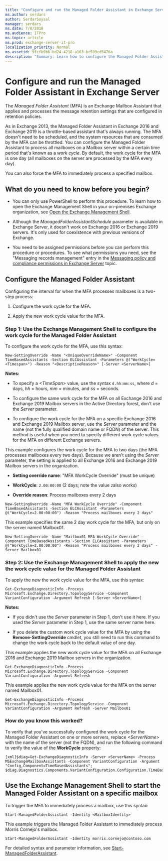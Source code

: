 ```yaml
---
title: "Configure and run the Managed Folder Assistant in Exchange Server"
ms.author: serdars
author: SerdarSoysal
manager: serdars
ms.date: 7/8/2018
ms.audience: ITPro
ms.topic: article
ms.prod: exchange-server-it-pro
localization_priority: Normal
ms.assetid: 9fcfb9b6-bd24-4218-a163-bc599cd5476a
description: "Summary: Learn how to configure the Managed Folder Assistant in Exchange Server 2016 and 2019."
---
```


# Configure and run the Managed Folder Assistant in Exchange Server

The *Managed Folder Assistant* (MFA) is an Exchange Mailbox Assistant that applies and processes the message retention settings that are configured in retention policies.
  
As in Exchange 2013, the Managed Folder Assistant in Exchange 2016 and Exchange 2019 is a throttle-based assistant that's always running. The MFA doesn't need to be scheduled, and the system resources that are consumed by the MFA can be throttled. You can configure the Managed Folder Assistant to process all mailboxes on a Mailbox server within a certain time period that's known as a *work cycle*. By default, the work cycle for the MFA is one day (all mailboxes on the server are processed by the MFA every day).
  
You can also force the MFA to immediately process a specified mailbox.
  
## What do you need to know before you begin?

- You can only use PowerShell to perform this procedure. To learn how to open the Exchange Management Shell in your on-premises Exchange organization, see [Open the Exchange Management Shell](https://docs.microsoft.com/powershell/exchange/exchange-server/open-the-exchange-management-shell).
    
- Although the _ManagedFolderAssistantSchedule_ parameter is available in Exchange Server, it doesn't work on Exchange 2016 or Exchange 2019 servers. It's only used for coexistence with previous versions of Exchange.
    
- You need to be assigned permissions before you can perform this procedure or procedures. To see what permissions you need, see the "Messaging records management" entry in the [Messaging policy and compliance permissions in Exchange Server](../../permissions/feature-permissions/policy-and-compliance-permissions.md) topic.
    
## Configure the Managed Folder Assistant

Configuring the interval for when the MFA processes mailboxes is a two-step process:
  
1. Configure the work cycle for the MFA.
    
2. Apply the new work cycle value for the MFA.
    
### Step 1: Use the Exchange Management Shell to configure the work cycle for the Managed Folder Assistant

To configure the work cycle for the MFA, use this syntax:
  
```
New-SettingOverride -Name "<UniqueOverrideName>" -Component TimeBasedAssistants -Section ELCAssistant -Parameters @("WorkCycle=<Timespan>") -Reason "<DescriptiveReason>" [-Server <ServerName>]
```

 **Notes:**
  
- To specify a _\<TimeSpan\>_ value, use the syntax `d.hh:mm:ss`, where _d_ = days, _hh_ = hours, _mm_ = minutes, and _ss_ = seconds.
    
- To configure the same work cycle for the MFA on all Exchange 2016 and Exchange 2019 Mailbox servers in the Active Directory forest, don't use the _Server_ parameter.
    
- To configure the work cycle for the MFA on a specific Exchange 2016 and Exchange 2019 Mailbox server, use the _Server_ parameter and the name (not the fully qualified domain name or FQDN) of the server. This method is useful when you need to specify different work cycle values for the MFA on different Exchange servers.
    
This example configures the work cycle for the MFA to two days (the MFA processes mailboxes every two days). Because we aren't using the _Server_ parameter, the setting is applied to all Exchange 2016 and Exchange 2019 Mailbox servers in the organization.
  
- **Setting override name**: "MFA WorkCycle Override" (must be unique)
    
- **WorkCycle**: `2.00:00:00` (2 days; note the value `2`also works)
    
- **Override reason**: Process mailboxes every 2 days
    
```
New-SettingOverride -Name "MFA WorkCycle Override" -Component TimeBasedAssistants -Section ELCAssistant -Parameters @("WorkCycle=2.00:00:00") -Reason "Process mailboxes every 2 days"
```

This example specifies the same 2 day work cycle for the MFA, but only on the server named Mailbox01.
  
```
New-SettingOverride -Name "Mailbox01 MFA WorkCycle Override" -Component TimeBasedAssistants -Section ELCAssistant -Parameters @("WorkCycle=2.00:00:00") -Reason "Process mailboxes every 2 days" -Server Mailbox01
```

### Step 2: Use the Exchange Management Shell to apply the new the work cycle value for the Managed Folder Assistant

To apply the new the work cycle value for the MFA, use this syntax:
  
```
Get-ExchangeDiagnosticInfo -Process Microsoft.Exchange.Directory.TopologyService -Component VariantConfiguration -Argument Refresh [-Server <ServerName>]
```

 **Notes:**
  
- If you didn't use the _Server_ parameter in Step 1, don't use it here. If you used the _Server_ parameter in Step 1, use the same server name here.
    
- If you delete the custom work cycle value for the MFA by using the **Remove-SettingOverride** cmdlet, you still need to run this command to change the work cycle back to the default value of one day.
    
This example applies the new work cycle value for the MFA on all Exchange 2016 and Exchange 2019 Mailbox servers in the organization.
  
```
Get-ExchangeDiagnosticInfo -Process Microsoft.Exchange.Directory.TopologyService -Component VariantConfiguration -Argument Refresh
```

This example applies the new work cycle value for the MFA on the server named Mailbox01.
  
```
Get-ExchangeDiagnosticInfo -Process Microsoft.Exchange.Directory.TopologyService -Component VariantConfiguration -Argument Refresh -Server Mailbox01
```

### How do you know this worked?

To verify that you've successfully configured the work cycle for the Managed Folder Assistant on one or more servers, replace _\<ServerName\>_ with the name of the server (not the FQDN), and run the following command to verify the value of the **WorkCycle** property: 
  
```
[xml]$diag=Get-ExchangeDiagnosticInfo -Server <ServerName> -Process MSExchangeMailboxAssistants -Component VariantConfiguration -Argument "Config,Component=TimeBasedAssistants"; $diag.Diagnostics.Components.VariantConfiguration.Configuration.TimeBasedAssistants.ElcAssistant
```

## Use the Exchange Management Shell to start the Managed Folder Assistant on a specific mailbox

To trigger the MFA to immediately process a mailbox, use this syntax:
  
```
Start-ManagedFolderAssistant -Identity <MailboxIdentity>
```

This example triggers the Managed Folder Assistant to immediately process Morris Cornejo's mailbox.
  
```
Start-ManagedFolderAssistant -Identity morris.cornejo@contoso.com
```

For detailed syntax and parameter information, see [Start-ManagedFolderAssistant](http://technet.microsoft.com/library/75d840ea-5abc-44bb-b361-e81561fa1b04.aspx).
  

